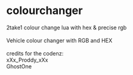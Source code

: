 # colourchanger
2take1 colour change lua with hex &amp; precise rgb\
\
Vehicle colour changer with RGB and HEX\
\
credits for the codenz:\
xXx_Proddy_xXx\
GhostOne
